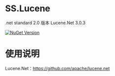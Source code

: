 # SS.Lucene
.net standard 2.0 版本 Lucene.Net 3.0.3

[![NuGet Version](https://img.shields.io/nuget/v/ss.lucene.svg?style=flat)](https://www.nuget.org/packages?q=ss.lucene) 

使用说明
=========================
Lucene.Net：https://github.com/apache/lucene.net


